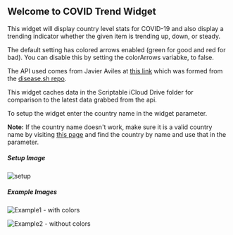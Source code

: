 ## Welcome to COVID Trend Widget ##

This widget will display country level stats for COVID-19 and also display a trending indicator whether the given item is trending up, down, or steady. 

The default setting has colored arrows enabled (green for good and red for bad). You can disable this by setting the colorArrows variabke, to false.

The API used comes from Javier Aviles at [this link](https://github.com/javieraviles/covidAPI) which was formed from the [disease.sh repo](https://github.com/disease-sh/API). 

This widget caches data in the Scriptable iCloud Drive folder for comparison to the latest data grabbed from the api.

To setup the widget enter the country name in the widget parameter.

**Note:** If the country name doesn't work, make sure it is a valid country name by visiting [this page](https://coronavirus-19-api.herokuapp.com/tabs/tab2) and find the country by name and use that in the parameter.

##### Setup Image #####
![setup](https://i.imgur.com/wCGFY0d.png)

##### Example Images #####
![Example1 - with colors](https://i.imgur.com/ISs6Hgi.jpg)

![Example2 - without colors](https://i.imgur.com/2zE7Mqu.jpg)
